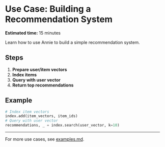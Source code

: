 # Use Case: Building a Recommendation System

**Estimated time:** 15 minutes

Learn how to use Annie to build a simple recommendation system.

## Steps
1. **Prepare user/item vectors**
2. **Index items**
3. **Query with user vector**
4. **Return top recommendations**

## Example
```python
# Index item vectors
index.add(item_vectors, item_ids)
# Query with user vector
recommendations, _ = index.search(user_vector, k=10)
```

---

For more use cases, see [examples.md](../examples.md).
